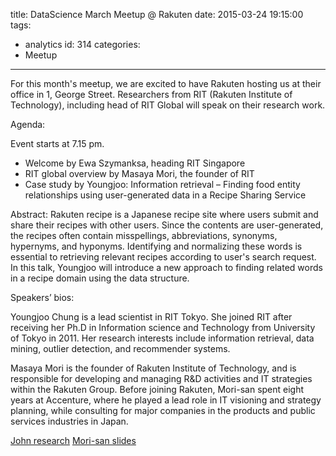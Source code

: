 title: DataScience March Meetup @ Rakuten
date: 2015-03-24 19:15:00
tags:
  - analytics
id: 314
categories:
  - Meetup
---



For this month's meetup, we are excited to have Rakuten hosting us at their office in 1, George Street. Researchers from RIT (Rakuten Institute of Technology), including head of RIT Global will speak on their research work. 

Agenda:

Event starts at 7.15 pm.

- Welcome by Ewa Szymanksa, heading RIT Singapore 
- RIT global overview by Masaya Mori, the founder of RIT 
- Case study by Youngjoo: Information retrieval – Finding food entity relationships using user-generated data in a Recipe Sharing Service 

Abstract: Rakuten recipe is a Japanese recipe site where users submit and share their recipes with other users. Since the contents are user-generated, the recipes often contain misspellings, abbreviations, synonyms, hypernyms, and hyponyms. Identifying and normalizing these words is essential to retrieving relevant recipes according to user's search request. In this talk, Youngjoo will introduce a new approach to finding related words in a recipe domain using the data structure.

Speakers’ bios: 

Youngjoo Chung is a lead scientist in RIT Tokyo. She joined RIT after receiving her Ph.D in Information science and Technology from University of Tokyo in 2011. Her research interests include information retrieval, data mining, outlier detection, and recommender systems. 

Masaya Mori is the founder of Rakuten Institute of Technology, and is responsible for developing and managing R&D activities and IT strategies within the Rakuten Group. Before joining Rakuten, Mori-san spent eight years at Accenture, where he played a lead role in IT visioning and strategy planning, while consulting for major companies in the products and public services industries in Japan. 


[John research](http://datascience.sg/rakuten/recipe_synonym.pdf)
[Mori-san slides](http://datascience.sg/rakuten/20150324.DSmeetup.share.pdf)